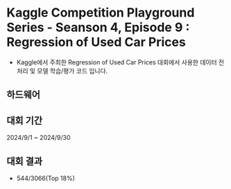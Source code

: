 # Kaggle Competition Playground Series - Seanson 4, Episode 9 : Regression of Used Car Prices
+ Kaggle에서 주최한 Regression of Used Car Prices 대회에서 사용한 데이터 전처리 및 모델 학습/평가 코드 입니다.

## 하드웨어

## 대회 기간
2024/9/1 ~ 2024/9/30

## 대회 결과
+ 544/3066(Top 18%)
